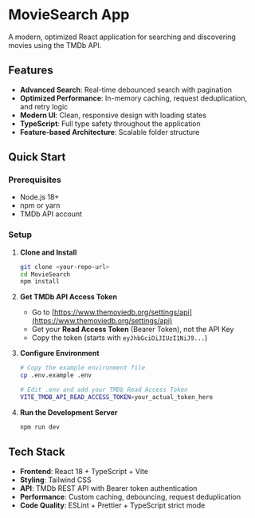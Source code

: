 # MovieSearch App

A modern, optimized React application for searching and discovering movies using the TMDb API.

## Features

- **Advanced Search**: Real-time debounced search with pagination
- **Optimized Performance**: In-memory caching, request deduplication, and retry logic
- **Modern UI**: Clean, responsive design with loading states
- **TypeScript**: Full type safety throughout the application
- **Feature-based Architecture**: Scalable folder structure

## Quick Start

### Prerequisites

- Node.js 18+
- npm or yarn
- TMDb API account

### Setup

1. **Clone and Install**

   ```bash
   git clone <your-repo-url>
   cd MovieSearch
   npm install
   ```

2. **Get TMDb API Access Token**
   - Go to [https://www.themoviedb.org/settings/api](https://www.themoviedb.org/settings/api)
   - Get your **Read Access Token** (Bearer Token), not the API Key
   - Copy the token (starts with `eyJhbGciOiJIUzI1NiJ9...`)

3. **Configure Environment**

   ```bash
   # Copy the example environment file
   cp .env.example .env
   
   # Edit .env and add your TMDb Read Access Token
   VITE_TMDB_API_READ_ACCESS_TOKEN=your_actual_token_here
   ```

4. **Run the Development Server**

   ```bash
   npm run dev
   ```

## Tech Stack

- **Frontend**: React 18 + TypeScript + Vite
- **Styling**: Tailwind CSS
- **API**: TMDb REST API with Bearer token authentication
- **Performance**: Custom caching, debouncing, request deduplication
- **Code Quality**: ESLint + Prettier + TypeScript strict mode

